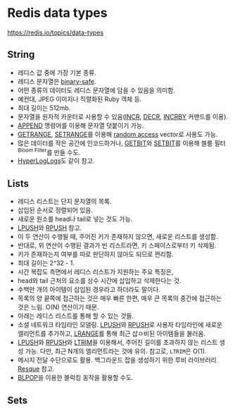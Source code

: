 # Redis data types

https://redis.io/topics/data-types

## String

- 레디스 값 중에 가장 기본 종류.
- 레디스 문자열은 [binary-safe](https://en.wikipedia.org/wiki/Binary-safe).
- 어떤 종류의 데이터도 레디스 문자열에 담을 수 있음을 의미함.
- 예컨대, JPEG 이미지나 직렬화된 Ruby 객체 등.
- 최대 길이는 512mb.
- 문자열을 원자적 카운터로 사용할 수 있음([INCR](https://redis.io/commands/incr), [DECR](https://redis.io/commands/decr), [INCRBY](https://redis.io/commands/incrby) 커맨드를 이용).
- [APPEND](https://redis.io/commands/append) 명령어를 이용해 문자열 덧붙이기 가능.
- [GETRANGE](https://redis.io/commands/getrange), [SETRANGE](https://redis.io/commands/setrange)를 이용해 [random access](https://en.wikipedia.org/wiki/Random_access) vector로 사용도 가능.
- 많은 데이터를 작은 공간에 인코드하거나, [GETBIT](https://redis.io/commands/getbit)와 [SETBIT](https://redis.io/commands/setbit)를 이용해 블룸 필터<sup>Bloom Filter</sup>를 만들 수도.
- [HyperLogLogs](https://redislabs.com/redis-best-practices/counting/hyperloglog/)도 같이 참고.

## Lists

- 레디스 리스트는 단지 문자열의 목록.
- 삽입된 순서로 정렬되어 있음.
- 새로운 원소를 head나 tail로 넣는 것도 가능.
- [LPUSH](https://redis.io/commands/lpush)와 [RPUSH](https://redis.io/commands/rpush) 참고.
- 이 두 연산이 수행될 때, 주어진 키가 존재하지 않으면, 새로운 리스트를 생성함.
- 반대로, 위 연산이 수행된 결과가 빈 리스트라면, 키 스페이스로부터 키 삭제됨.
- 키가 존재하는지 여부를 따로 판단하지 않아도 되므로 편리함.
- 최대 길이는 2^32 - 1.
- 시간 복잡도 측면에서 레디스 리스트가 지원하는 주요 특징은,
- head와 tail 근처의 요소를 상수 시간에 삽입하고 삭제한다는 것.
- 수백만 개의 아이템이 삽입된 경우라고 하더라도 말이다.
- 목록의 양 끝쪽에 접근하는 것은 매우 빠른 한편, 매우 큰 목록의 중간에 접근하는 것은 느림. O(N) 연산이기 때문.
- 아래는 레디스 리스트를 통해 할 수 있는 것들.
- 소셜 네트워크 타임라인 모델링. [LPUSH](https://redis.io/commands/lpush)와 [RPUSH](https://redis.io/commands/rpush)로 사용자 타임라인에 새로운 엘리먼트를 추가하고, [LRANGE](https://redis.io/commands/lrange)를 통해 최근 삽ㅇ비된 아이템들을 불러옴.
- [LPUSH](https://redis.io/commands/lpush)와 [RPUSH](https://redis.io/commands/rpush)와 [LTRIM](https://redis.io/commands/ltrim)을 이용해서, 주어진 길이를 초과하지 않는 리스트 생성 가능. 다만, 최근 N개의 엘리먼트라는 것에 유의. 참고로, `LTRIM`은 O(1).
- 메시지 전달 수단으로도 활용. 백그라운드 잡을 생성하기 위한 루비 라이브러리 [Resque](https://github.com/resque/resque) 참고.
- [BLPOP](https://redis.io/commands/blpop)을 이용한 블럭킹 동작을 활용할 수도.

## Sets

